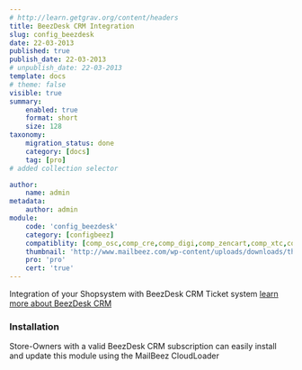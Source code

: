 ```yaml
---
# http://learn.getgrav.org/content/headers
title: BeezDesk CRM Integration
slug: config_beezdesk
date: 22-03-2013
published: true
publish_date: 22-03-2013
# unpublish_date: 22-03-2013
template: docs
# theme: false
visible: true
summary:
    enabled: true
    format: short
    size: 128
taxonomy:
    migration_status: done
    category: [docs]
    tag: [pro]
# added collection selector

author:
    name: admin
metadata:
    author: admin
module:
    code: 'config_beezdesk'
    category: [configbeez]
    compatiblity: [comp_osc,comp_cre,comp_digi,comp_zencart,comp_xtc,comp_gambio]
    thumbnail: 'http://www.mailbeez.com/wp-content/uploads/downloads/thumbnails/2014/04/icon_32.png'
    pro: 'pro'
    cert: 'true'    
---
```


Integration of your Shopsystem with BeezDesk CRM Ticket system
[learn more about BeezDesk CRM](https://www.beezdesk.com)



### Installation

Store-Owners with a valid BeezDesk CRM subscription can easily install and update this module using the MailBeez CloudLoader
